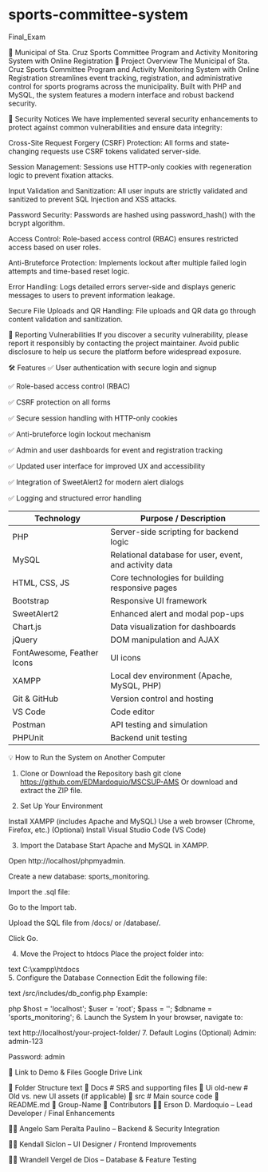 # sports-committee-system
Final_Exam

🏀 Municipal of Sta. Cruz Sports Committee Program and Activity Monitoring System with Online Registration
📌 Project Overview
The Municipal of Sta. Cruz Sports Committee Program and Activity Monitoring System with Online Registration streamlines event tracking, registration, and administrative control for sports programs across the municipality. Built with PHP and MySQL, the system features a modern interface and robust backend security.

🔐 Security Notices
We have implemented several security enhancements to protect against common vulnerabilities and ensure data integrity:

Cross-Site Request Forgery (CSRF) Protection: All forms and state-changing requests use CSRF tokens validated server-side.

Session Management: Sessions use HTTP-only cookies with regeneration logic to prevent fixation attacks.

Input Validation and Sanitization: All user inputs are strictly validated and sanitized to prevent SQL Injection and XSS attacks.

Password Security: Passwords are hashed using password_hash() with the bcrypt algorithm.

Access Control: Role-based access control (RBAC) ensures restricted access based on user roles.

Anti-Bruteforce Protection: Implements lockout after multiple failed login attempts and time-based reset logic.

Error Handling: Logs detailed errors server-side and displays generic messages to users to prevent information leakage.

Secure File Uploads and QR Handling: File uploads and QR data go through content validation and sanitization.

📣 Reporting Vulnerabilities
If you discover a security vulnerability, please report it responsibly by contacting the project maintainer. Avoid public disclosure to help us secure the platform before widespread exposure.

🛠 Features
✅ User authentication with secure login and signup

✅ Role-based access control (RBAC)

✅ CSRF protection on all forms

✅ Secure session handling with HTTP-only cookies

✅ Anti-bruteforce login lockout mechanism

✅ Admin and user dashboards for event and registration tracking

✅ Updated user interface for improved UX and accessibility

✅ Integration of SweetAlert2 for modern alert dialogs

✅ Logging and structured error handling

| Technology                 | Purpose / Description                                  |
| -------------------------- | ------------------------------------------------------ |
| PHP                        | Server-side scripting for backend logic                |
| MySQL                      | Relational database for user, event, and activity data |
| HTML, CSS, JS              | Core technologies for building responsive pages        |
| Bootstrap                  | Responsive UI framework                                |
| SweetAlert2                | Enhanced alert and modal pop-ups                       |
| Chart.js                   | Data visualization for dashboards                      |
| jQuery                     | DOM manipulation and AJAX                              |
| FontAwesome, Feather Icons | UI icons                                               |
| XAMPP                      | Local dev environment (Apache, MySQL, PHP)             |
| Git & GitHub               | Version control and hosting                            |
| VS Code                    | Code editor                                            |
| Postman                    | API testing and simulation                             |
| PHPUnit                    | Backend unit testing                                   |


💡 How to Run the System on Another Computer
1. Clone or Download the Repository
bash
git clone https://github.com/EDMardoquio/MSCSUP-AMS
Or download and extract the ZIP file.

2. Set Up Your Environment

Install XAMPP (includes Apache and MySQL) Use a web browser (Chrome, Firefox, etc.)
(Optional) Install Visual Studio Code (VS Code)

3. Import the Database
Start Apache and MySQL in XAMPP.

Open http://localhost/phpmyadmin.

Create a new database: sports_monitoring.

Import the .sql file:

Go to the Import tab.

Upload the SQL file from /docs/ or /database/.

Click Go.

4. Move the Project to htdocs
Place the project folder into:

text
C:\xampp\htdocs\
5. Configure the Database Connection
Edit the following file:

text
/src/includes/db_config.php
Example:

php
$host = 'localhost';
$user = 'root';
$pass = '';
$dbname = 'sports_monitoring';
6. Launch the System
In your browser, navigate to:

text
http://localhost/your-project-folder/
7. Default Logins (Optional)
Admin: admin-123

Password: admin

📂 Link to Demo & Files
Google Drive Link

🧩 Folder Structure
text
📁 Docs         # SRS and supporting files
📁 Ui old-new   # Old vs. new UI assets (if applicable)
📁 src          # Main source code
📄 README.md
📄 Group-Name
👥 Contributors
👨‍💻 Erson D. Mardoquio – Lead Developer / Final Enhancements

👨‍💻 Angelo Sam Peralta Paulino – Backend & Security Integration

👨‍💻 Kendall Siclon – UI Designer / Frontend Improvements

👨‍💻 Wrandell Vergel de Dios – Database & Feature Testing


